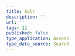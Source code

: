 ```yaml
---
title: Solr
description: ''
url: ''
tags: []
published: false
type_application: Access
type_data_source: Search
---
```

